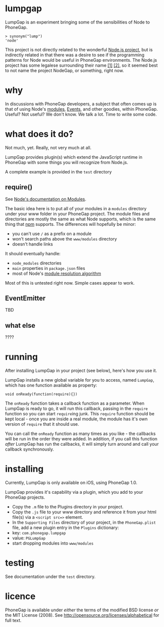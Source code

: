 lumpgap
=======

LumpGap is an experiment bringing some of the sensibilities of Node to PhoneGap.

    > synonym("lump")
    'node'

This project is not directly related to the wonderful
[Node.js project](http://nodejs.org), but is indirectly related
in that there was a desire to see if the programming patterns
for Node would be useful in PhoneGap environments.
The Node.js project has some legalese surrounding their name
[[1]](http://blog.nodejs.org/2011/04/29/trademark/)
[[2]](http://nodejs.org/trademark-policy.pdf),
so it seemed best
to not name the project NodeGap, or something, right now.

why
===

In discussions with PhoneGap developers, a subject that often
comes up is that of using Node's
[modules](http://nodejs.org/docs/v0.4.12/api/modules.html),
[Events](http://nodejs.org/docs/v0.4.12/api/events.html),
and other goodies, within PhoneGap.  Useful?  Not useful?
We don't know.  We talk a lot.  Time to write some code.

what does it do?
===============

Not much, yet.  Really, not very much at all.

LumpGap provides plugin(s) which extend the JavaScript runtime in PhoneGap
with some things you will recognize from Node.js.

A complete example is provided in the `test` directory

require()
---------
See [Node's documentation on Modules](http://nodejs.org/docs/v0.4.12/api/modules.html).

The basic idea here is to put all of your modules in a `modules` directory
under your www folder in your PhoneGap project.  The module files and
directories are mostly the same as what Node supports, which is the same thing
that [npm](http://npmjs.org/) supports.  The differences will hopefully be minor:

* you can't use `/` as a prefix on a module
* won't search paths above the `www/modules` directory
* doesn't handle links

It should eventually handle:

* `node_modules` directories
* `main` properties in `package.json` files
* most of Node's [module resolution algorithm](http://nodejs.org/docs/v0.4.12/api/modules.html#all_Together...)

Most of this is untested right now.  Simple cases appear to work.

EventEmitter
------------

TBD

what else
---------

????

running
=======

After installing LumpGap in your project (see below), here's how you use it.

LumpGap installs a new global variable for you to access, named `LumpGap`, which
has one function available as property:

    void onReady(function(require){})

The `onReady` function takes a callback function as a parameter.  When LumpGap
is ready to go, it will run this callback, passing in the `require` function
so you can start `require`ing junk.  This `require` function should be kept
local - once you are inside a real module, the module has it's own version
of `require` that it should use.

You can call the `onReady` function as many times as you like - the callbacks
will be run in the order they were added.  In addition, if you call this
function *after* LumpGap has run the callbacks, it will simply turn around and
call your callback synchronously.

installing
==========

Currently, LumpGap is only available on iOS, using PhoneGap 1.0.

LumpGap provides it's capability via a plugin, which you add to your
PhoneGap projects.

* Copy the `.m` file to the Plugins directory in your project.
* Copy the `.js` file to your www directory and reference it from your html file(s)
via a `<script src=>` element.
* In the `Supporting Files` directory of your project, in the `PhoneGap.plist`
file, add a new plugin entry in the `Plugins` dictionary:
 * key: `com.phonegap.lumpgap`
 * value: `PGLumpGap`
* start dropping modules into `www/modules`

testing
=======

See documentation under the `test` directory.

licence
=======

PhoneGap is available under *either* the terms of the modified BSD license *or* the
MIT License (2008). See http://opensource.org/licenses/alphabetical for full text.
